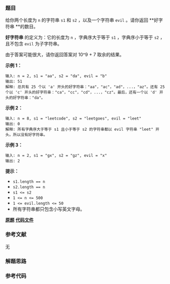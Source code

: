 ### 题目
给你两个长度为 `n` 的字符串 `s1` 和 `s2` ，以及一个字符串 `evil` 。请你返回 **好字符串  **的数目。

**好字符串**  的定义为：它的长度为 `n` ，字典序大于等于 `s1` ，字典序小于等于 `s2` ，且不包含 `evil` 为子字符串。

由于答案可能很大，请你返回答案对 10^9 + 7 取余的结果。



**示例 1：**

    
    
    输入: n = 2, s1 = "aa", s2 = "da", evil = "b"
    输出: 51 
    解释: 总共有 25 个以 'a' 开头的好字符串："aa"，"ac"，"ad"，...，"az"。还有 25 个以 'c' 开头的好字符串："ca"，"cc"，"cd"，...，"cz"。最后，还有一个以 'd' 开头的好字符串："da"。
    

**示例 2：**

    
    
    输入: n = 8, s1 = "leetcode", s2 = "leetgoes", evil = "leet"
    输出: 0 
    解释: 所有字典序大于等于 s1 且小于等于 s2 的字符串都以 evil 字符串 "leet" 开头。所以没有好字符串。
    

**示例 3：**

    
    
    输入: n = 2, s1 = "gx", s2 = "gz", evil = "x"
    输出: 2
    



**提示：**

  * `s1.length == n`
  * `s2.length == n`
  * `s1 <= s2`
  * `1 <= n <= 500`
  * `1 <= evil.length <= 50`
  * 所有字符串都只包含小写英文字母。

 **[原题](https://leetcode-cn.com/problems/find-all-good-strings/)**    **[代码文件]()**


### 参考文献
无

### 解题思路




### 参考代码

```go


```




